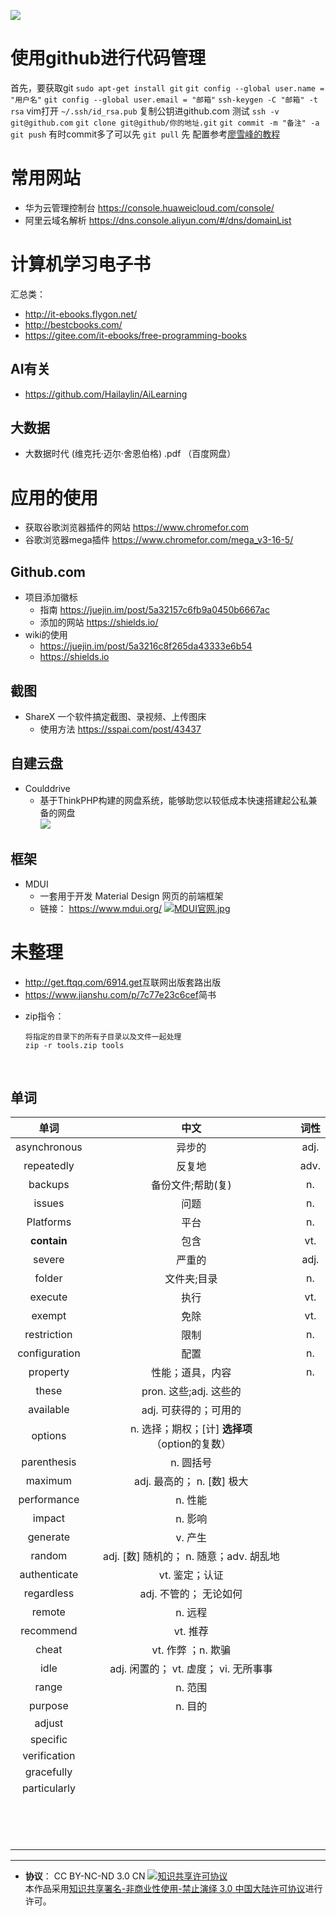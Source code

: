 [![](https://img.shields.io/badge/license-CC_BY_NC_ND_3.0_CN-000000.svg)]() 


# 使用github进行代码管理
首先，要获取git
`sudo apt-get install git` 
`git config --global user.name = "用户名"`
`git config --global user.email = "邮箱"`
`ssh-keygen -C "邮箱" -t rsa`
vim打开 `~/.ssh/id_rsa.pub` 复制公钥进github.com
测试 `ssh -v git@github.com`
`git clone git@github/你的地址.git`
`git commit -m "备注" -a`
`git push`
有时commit多了可以先 `git pull` 先
配置参考[廖雪峰的教程](https://www.cnblogs.com/cocowool/archive/2010/10/19/1855616.html)

# 常用网站
- 华为云管理控制台 https://console.huaweicloud.com/console/
- 阿里云域名解析 https://dns.console.aliyun.com/#/dns/domainList


# 计算机学习电子书
汇总类：
- http://it-ebooks.flygon.net/
- http://bestcbooks.com/
- https://gitee.com/it-ebooks/free-programming-books
## AI有关
- https://github.com/Hailaylin/AiLearning
## 大数据
- 大数据时代 (维克托·迈尔·舍恩伯格) .pdf （百度网盘）

# 应用的使用
- 获取谷歌浏览器插件的网站 https://www.chromefor.com
- 谷歌浏览器mega插件 https://www.chromefor.com/mega_v3-16-5/

## Github.com
* 项目添加徽标
  - 指南 https://juejin.im/post/5a32157c6fb9a0450b6667ac
  - 添加的网站 https://shields.io/
* wiki的使用
  - https://juejin.im/post/5a3216c8f265da43333e6b54
  - https://shields.io

## 截图
 * ShareX 一个软件搞定截图、录视频、上传图床
   - 使用方法 https://sspai.com/post/43437

## 自建云盘
* Coulddrive
  - 基于ThinkPHP构建的网盘系统，能够助您以较低成本快速搭建起公私兼备的网盘  
  ![](https://i.loli.net/2018/12/01/5c021e1f4596a.png)
  
## 框架
* MDUI 
  - 一套用于开发 Material Design 网页的前端框架
  - 链接： https://www.mdui.org/
    [![MDUI官网.jpg](https://i.loli.net/2018/12/01/5c0217b10babc.jpg)](https://i.loli.net/2018/12/01/5c0217b10babc.jpg)



# 未整理

- <http://get.ftqq.com/6914.get>互联网出版套路出版
- <https://www.jianshu.com/p/7c77e23c6cef>简书



* zip指令： 

  ```shell
  将指定的目录下的所有子目录以及文件一起处理
  zip -r tools.zip tools
  ```

  ​

## 单词

|     单词      |                      中文                      | 词性 |
| :-----------: | :--------------------------------------------: | :--: |
| asynchronous  |                     异步的                     | adj. |
|  repeatedly   |                     反复地                     | adv. |
|    backups    |               备份文件;帮助(复)                |  n.  |
|    issues     |                      问题                      |  n.  |
|   Platforms   |                      平台                      |  n.  |
|  **contain**  |                      包含                      | vt.  |
|    severe     |                     严重的                     | adj. |
|    folder     |                  文件夹;目录                   |  n.  |
|    execute    |                      执行                      | vt.  |
|    exempt     |                      免除                      | vt.  |
|  restriction  |                      限制                      |  n.  |
| configuration |                      配置                      |  n.  |
|   property    |                性能；道具，内容                |  n.  |
|     these     |             pron. 这些;adj. 这些的             |      |
|   available   |             adj. 可获得的；可用的              |      |
|    options    | n. 选择；期权；[计] **选择项**（option的复数） |      |
|  parenthesis  |                   n. 圆括号                    |      |
|    maximum    |           adj. 最高的； n. [数] 极大           |      |
|  performance  |                    n. 性能                     |      |
|    impact     |                    n. 影响                     |      |
|   generate    |                    v. 产生                     |      |
|    random     |    adj. [数] 随机的； n. 随意；adv. 胡乱地     |      |
| authenticate  |                 vt. 鉴定；认证                 |      |
|  regardless   |             adj. 不管的； 无论如何             |      |
|    remote     |                    n. 远程                     |      |
|   recommend   |                    vt. 推荐                    |      |
|     cheat     |               vt. 作弊 ；n. 欺骗               |      |
|     idle      |     adj. 闲置的； vt. 虚度； vi. 无所事事      |      |
|     range     |                    n. 范围                     |      |
|    purpose    |                    n. 目的                     |      |
|    adjust     |                                                |      |
|   specific    |                                                |      |
| verification  |                                                |      |
|  gracefully   |                                                |      |
| particularly  |                                                |      |
|               |                                                |      |
|               |                                                |      |
|               |                                                |      |
|               |                                                |      |
|               |                                                |      |
|               |                                                |      |
|               |                                                |      |
|               |                                                |      |
|               |                                                |      |
|               |                                                |      |
|               |                                                |      |
|               |                                                |      |
|               |                                                |      |
|               |                                                |      |



---
* **协议**： CC BY-NC-ND 3.0 CN
<a rel="license" href="http://creativecommons.org/licenses/by-nc-nd/3.0/cn/"><img alt="知识共享许可协议" style="border-width:0" src="https://i.creativecommons.org/l/by-nc-nd/3.0/cn/88x31.png" /></a><br />本作品采用<a rel="license" href="http://creativecommons.org/licenses/by-nc-nd/3.0/cn/">知识共享署名-非商业性使用-禁止演绎 3.0 中国大陆许可协议</a>进行许可。

